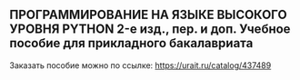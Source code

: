 ## ПРОГРАММИРОВАНИЕ НА ЯЗЫКЕ ВЫСОКОГО УРОВНЯ PYTHON 2-е изд., пер. и доп. Учебное пособие для прикладного бакалавриата

Заказать пособие можно по ссылке: https://urait.ru/catalog/437489
